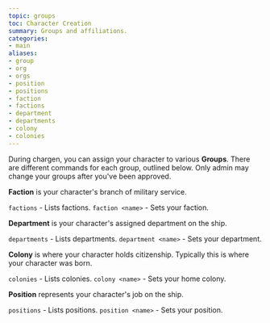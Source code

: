 ```yaml
---
topic: groups
toc: Character Creation
summary: Groups and affiliations.
categories:
- main
aliases:
- group
- org
- orgs
- position
- positions
- faction
- factions
- department
- departments
- colony
- colonies
---
```

During chargen, you can assign your character to various **Groups**.   There are different commands for each group, outlined below.  Only admin may change your groups after you've been approved.

**Faction** is your character's branch of military service.

`factions` - Lists factions.
`faction <name>` - Sets your faction.

**Department** is your character's assigned department on the ship.

`departments` - Lists departments.
`department <name>` - Sets your department.

**Colony** is where your character holds citizenship.  Typically this is where your character was born.

`colonies` - Lists colonies.
`colony <name>` - Sets your home colony.

**Position** represents your character's job on the ship.

`positions` - Lists positions.
`position <name>` - Sets your position.
